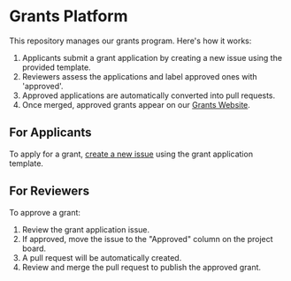 # Grants Platform

This repository manages our grants program. Here's how it works:

1. Applicants submit a grant application by creating a new issue using the provided template.
2. Reviewers assess the applications and label approved ones with 'approved'.
3. Approved applications are automatically converted into pull requests.
4. Once merged, approved grants appear on our [Grants Website](https://NerdGGuy.github.io/GGrants).

## For Applicants

To apply for a grant, [create a new issue](../../issues/new?template=grant_application.md) using the grant application template.

## For Reviewers

To approve a grant:
1. Review the grant application issue.
2. If approved, move the issue to the "Approved" column on the project board.
3. A pull request will be automatically created.
4. Review and merge the pull request to publish the approved grant.

